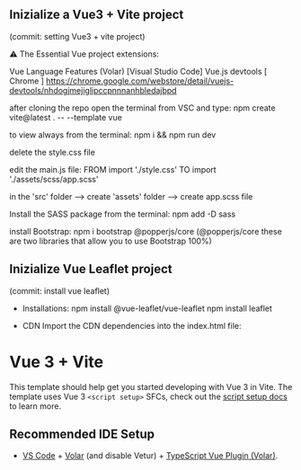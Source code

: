 
## Inizialize a Vue3 + Vite project
(commit: setting Vue3 + vite project)

⚠️ The Essential Vue project extensions:

Vue Language Features (Volar) [Visual Studio Code]
Vue.js devtools [ Chrome ] https://chrome.google.com/webstore/detail/vuejs-devtools/nhdogjmejiglipccpnnnanhbledajbpd


after cloning the repo open the terminal from VSC and type: npm create vite@latest . -- --template vue

to view always from the terminal: npm i && npm run dev

delete the style.css file

edit the main.js file: FROM import './style.css' TO import './assets/scss/app.scss'

in the 'src' folder --> create 'assets' folder --> create app.scss file

Install the SASS package from the terminal: npm add -D sass

install Bootstrap: npm i bootstrap @popperjs/core (@popperjs/core these are two libraries that allow you to use Bootstrap 100%)


## Inizialize Vue Leaflet project
(commit: install vue leaflet)

- Installations:
npm install @vue-leaflet/vue-leaflet
npm install leaflet

- CDN
Import the CDN dependencies into the index.html file: 
<!-- CDN link Leaflet -->
<link rel="stylesheet" href="https://unpkg.com/leaflet/dist/leaflet.css" />
<script src="https://unpkg.com/leaflet/dist/leaflet.js"></script>


# Vue 3 + Vite

This template should help get you started developing with Vue 3 in Vite. The template uses Vue 3 `<script setup>` SFCs, check out the [script setup docs](https://v3.vuejs.org/api/sfc-script-setup.html#sfc-script-setup) to learn more.

## Recommended IDE Setup

- [VS Code](https://code.visualstudio.com/) + [Volar](https://marketplace.visualstudio.com/items?itemName=Vue.volar) (and disable Vetur) + [TypeScript Vue Plugin (Volar)](https://marketplace.visualstudio.com/items?itemName=Vue.vscode-typescript-vue-plugin).
